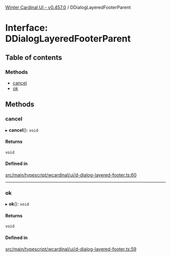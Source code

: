 [Winter Cardinal UI - v0.457.0](../index.md) / DDialogLayeredFooterParent

# Interface: DDialogLayeredFooterParent

## Table of contents

### Methods

- [cancel](DDialogLayeredFooterParent.md#cancel)
- [ok](DDialogLayeredFooterParent.md#ok)

## Methods

### cancel

▸ **cancel**(): `void`

#### Returns

`void`

#### Defined in

[src/main/typescript/wcardinal/ui/d-dialog-layered-footer.ts:60](https://github.com/winter-cardinal/winter-cardinal-ui/blob/v0.457.0/src/main/typescript/wcardinal/ui/d-dialog-layered-footer.ts#L60)

___

### ok

▸ **ok**(): `void`

#### Returns

`void`

#### Defined in

[src/main/typescript/wcardinal/ui/d-dialog-layered-footer.ts:59](https://github.com/winter-cardinal/winter-cardinal-ui/blob/v0.457.0/src/main/typescript/wcardinal/ui/d-dialog-layered-footer.ts#L59)
